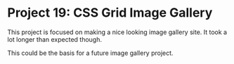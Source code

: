 <h1>Project 19: CSS Grid Image Gallery</h1>
<p>This project is focused on making a nice looking image gallery site. It took a lot longer than expected though.</p>
<p>This could be the basis for a future image gallery project.</p>